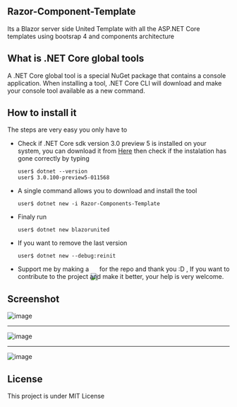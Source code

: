 ## Razor-Component-Template
Its a Blazor server side United Template with all the ASP.NET Core templates using bootsrap 4 and components architecture
## What is .NET Core global tools
A .NET Core global tool is a special NuGet package that contains a console application. When installing a tool, .NET Core CLI will download and make your console tool available as a new command.

## How to install it
The steps are very easy you only have to
* Check if .NET Core sdk version 3.0 preview 5 is installed on your system, you can download it from [Here](https://www.microsoft.com/net/download/dotnet-core/3.0) then check if the instalation has gone correctly by typing
      
      user$ dotnet --version
      user$ 3.0.100-preview5-011568
* A single command allows you to download and install the tool
  
      user$ dotnet new -i Razor-Components-Template

* Finaly run

      user$ dotnet new blazorunited

* If you want to remove the last version

      user$ dotnet new --debug:reinit
      
* Support me by making a <img style="margin-bottom: -20px;" src="https://user-images.githubusercontent.com/24621701/44811262-193e6e00-abcc-11e8-8e61-e52d8c78d5c9.png" /> for the repo and thank you :D , If you want to contribute to the project and make it better, your help is very welcome. 
## Screenshot
![image](https://user-images.githubusercontent.com/24621701/54085177-31413800-433b-11e9-8a1a-b423cac071fa.png)
<hr/>

![image](https://user-images.githubusercontent.com/24621701/54085160-fb9c4f00-433a-11e9-8997-f460ee6af48d.png)
<hr/>

![image](https://user-images.githubusercontent.com/24621701/54085190-474ef880-433b-11e9-838d-c532d0233c92.png)


## License 
This project is under MIT License
